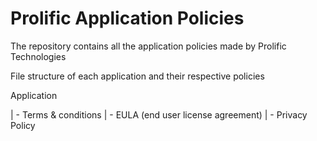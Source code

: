 # Prolific Application Policies
The repository contains all the application policies made by Prolific Technologies 

File structure of each application and their respective policies

  Application

  
  | - Terms & conditions
  | - EULA (end user license agreement)
  | - Privacy Policy
